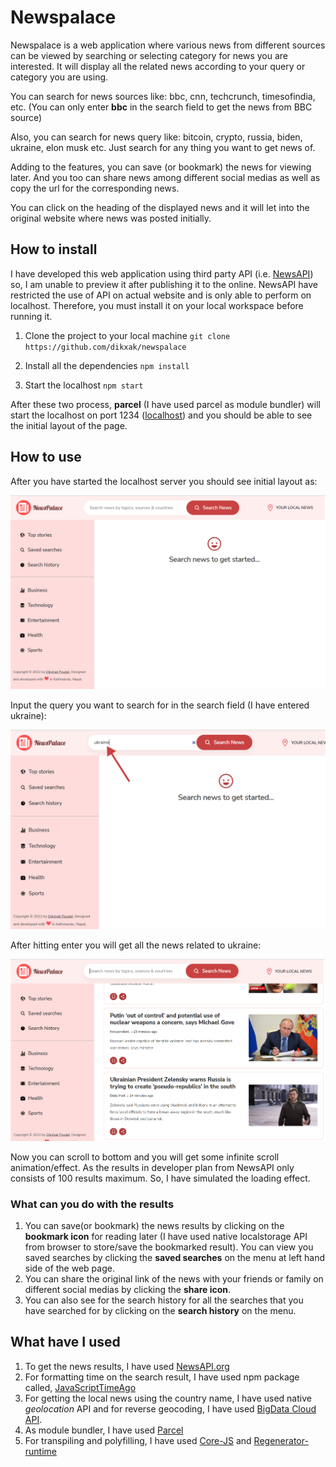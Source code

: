 # Newspalace

Newspalace is a web application where various news from different sources can be viewed by searching or selecting category for news you are interested. It will display all the related news according to your query or category you are using.

You can search for news sources like: bbc, cnn, techcrunch, timesofindia, etc. (You can only enter **bbc** in the search field to get the news from BBC source)

Also, you can search for news query like: bitcoin, crypto, russia, biden, ukraine, elon musk etc. Just search for any thing you want to get news of.

Adding to the features, you can save (or bookmark) the news for viewing later. And you too can share news among different social medias as well as copy the url for the corresponding news.

You can click on the heading of the displayed news and it will let into the original website where news was posted initially.

## How to install

I have developed this web application using third party API (i.e. [NewsAPI](https://newsapi.org/)) so, I am unable to preview it after publishing it to the online. NewsAPI have restricted the use of API on actual website and is only able to perform on localhost. Therefore, you must install it on your local workspace before running it.

1. Clone the project to your local machine
   `git clone https://github.com/dikxak/newspalace`

2. Install all the dependencies
   `npm install`

3. Start the localhost
   `npm start`

After these two process, **parcel** (I have used parcel as module bundler) will start the localhost on port 1234 ([localhost](http://localhost:1234)) and you should be able to see the initial layout of the page.

## How to use

After you have started the localhost server you should see initial layout as:

![Initial Newspalace Layout](/img_markdown/initial_layout.PNG)

Input the query you want to search for in the search field (I have entered ukraine):

![Search Query](/img_markdown/search_query.png)

After hitting enter you will get all the news related to ukraine:

![Search Results For Correspoding Query](/img_markdown/search_results.PNG)

Now you can scroll to bottom and you will get some infinite scroll animation/effect. As the results in developer plan from NewsAPI only consists of 100 results maximum. So, I have simulated the loading effect.

### What can you do with the results

1. You can save(or bookmark) the news results by clicking on the **bookmark icon** for reading later (I have used native localstorage API from browser to store/save the bookmarked result). You can view you saved searches by clicking the **saved searches** on the menu at left hand side of the web page.
   <br />
2. You can share the original link of the news with your friends or family on different social medias by clicking the **share icon**.
   <br/>
3. You can also see for the search history for all the searches that you have searched for by clicking on the **search history** on the menu.

## What have I used

1. To get the news results, I have used [NewsAPI.org](https://newsapi.org/)
   <br/>
2. For formatting time on the search result, I have used npm package called, [JavaScriptTimeAgo](https://www.npmjs.com/package/javascript-time-ago)
   <br/>
3. For getting the local news using the country name, I have used native _geolocation_ API and for reverse geocoding, I have used [BigData Cloud API](https://www.bigdatacloud.com/).
   <br/>
4. As module bundler, I have used [Parcel](https://parceljs.org/docs/)
   <br/>
5. For transpiling and polyfilling, I have used [Core-JS](https://www.npmjs.com/package/core-js) and [Regenerator-runtime](https://www.npmjs.com/package/regenerator-runtime)
